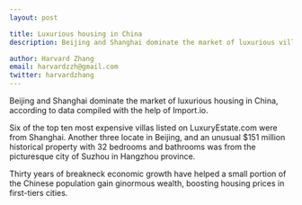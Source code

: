 ```yaml
---
layout: post

title: Luxurious housing in China  
description: Beijing and Shanghai dominate the market of luxurious villas. 

author: Harvard Zhang 
email: harvardzzh@gmail.com
twitter: harvardzhang
---
```


Beijing and Shanghai dominate the market of luxurious housing in China, according to data compiled with the help of Import.io.

Six of the top ten most expensive villas listed on LuxuryEstate.com were from Shanghai. Another three locate in Beijing, and an unusual $151 million historical property with 32 bedrooms and bathrooms was from the picturesque city of Suzhou in Hangzhou province. 

Thirty years of breakneck economic growth have helped a small portion of the Chinese population gain ginormous wealth, boosting housing prices in first-tiers cities. 
